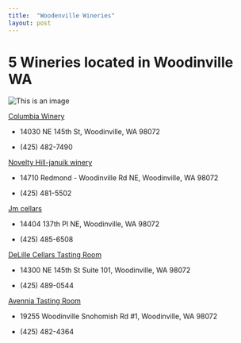 ```yaml
---
title:  "Woodenville Wineries"
layout: post
---
```




# 5 Wineries located in Woodinville WA


![This is an image](https://www.noveltyhilljanuik.com/wp-content/uploads/2018/12/club-events.jpg)


[Columbia Winery](https://www.columbiawinery.com/)

* 14030 NE 145th St, Woodinville, WA 98072

* (425) 482-7490

[Novelty Hill-januik winery](https://www.noveltyhilljanuik.com)

* 14710 Redmond - Woodinville Rd NE, Woodinville, WA 98072

* (425) 481-5502

[Jm cellars](https://www.jmcellars.com/)

* 14404 137th Pl NE, Woodinville, WA 98072

* (425) 485-6508

[DeLille Cellars Tasting Room](https://www.delillecellars.com/tasting-room/)

* 14300 NE 145th St Suite 101, Woodinville, WA 98072

* (425) 489-0544

[Avennia Tasting Room](https://avennia.com/)

* 19255 Woodinville Snohomish Rd #1, Woodinville, WA 98072

* (425) 482-4364
